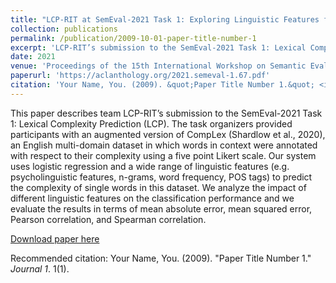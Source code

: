 ```yaml
---
title: "LCP-RIT at SemEval-2021 Task 1: Exploring Linguistic Features for Lexical Complexity Prediction"
collection: publications
permalink: /publication/2009-10-01-paper-title-number-1
excerpt: 'LCP-RIT’s submission to the SemEval-2021 Task 1: Lexical Complexity Prediction (LCP).'
date: 2021
venue: 'Proceedings of the 15th International Workshop on Semantic Evaluation (SemEval-2021)'
paperurl: 'https://aclanthology.org/2021.semeval-1.67.pdf'
citation: 'Your Name, You. (2009). &quot;Paper Title Number 1.&quot; <i>Journal 1</i>. 1(1).'
---
```

This paper describes team LCP-RIT’s submission to the SemEval-2021 Task 1: Lexical Complexity Prediction (LCP). The task organizers provided participants with an augmented version of CompLex (Shardlow et al., 2020), an English multi-domain dataset in which words in context were annotated with respect to their complexity using a five point Likert scale. Our system uses logistic regression and a wide range of linguistic features (e.g. psycholinguistic features, n-grams, word frequency, POS tags) to predict the complexity of single words in this dataset. We analyze the impact of different linguistic features on the classification performance and we evaluate the results in terms of mean absolute error, mean squared error, Pearson correlation, and Spearman correlation.

[Download paper here](https://aclanthology.org/2021.semeval-1.67.pdf)

Recommended citation: Your Name, You. (2009). "Paper Title Number 1." <i>Journal 1</i>. 1(1).
